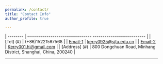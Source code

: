 ```yaml
---
permalink: /contact/
title: "Contact Info"
author_profile: true

---
```







                                                                                         
| --------                  | ---------------------------------    --------------------------- |
| [Tel]     (#)             | (+86)15221567568                                                 |
| [Email-1](#)              | kerry0925@sjtu.edu.cn                                            |
| [Email-2](#)              | Kerry001.hi@gmail.com                                            |
| [Address]     (#)         | 800 Dongchuan Road, Minhang District, Shanghai, China, 200240    |

---


